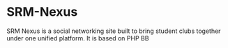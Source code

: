 # SRM-Nexus
SRM Nexus is a social networking site built to bring student clubs together under one unified platform. It is based on PHP BB
